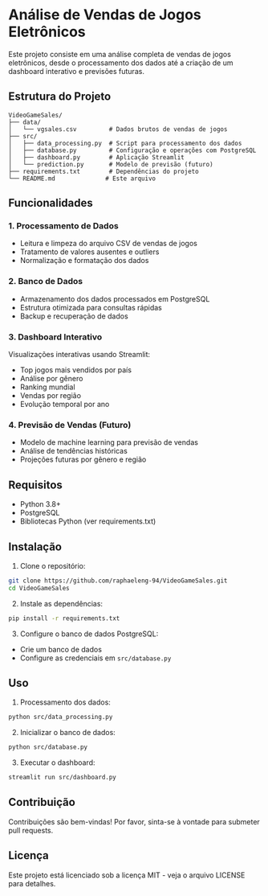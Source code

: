 # Análise de Vendas de Jogos Eletrônicos

Este projeto consiste em uma análise completa de vendas de jogos eletrônicos, desde o processamento dos dados até a criação de um dashboard interativo e previsões futuras.

## Estrutura do Projeto

```
VideoGameSales/
├── data/
│   └── vgsales.csv         # Dados brutos de vendas de jogos
├── src/
│   ├── data_processing.py  # Script para processamento dos dados
│   ├── database.py         # Configuração e operações com PostgreSQL
│   ├── dashboard.py        # Aplicação Streamlit
│   └── prediction.py       # Modelo de previsão (futuro)
├── requirements.txt        # Dependências do projeto
└── README.md              # Este arquivo
```

## Funcionalidades

### 1. Processamento de Dados
- Leitura e limpeza do arquivo CSV de vendas de jogos
- Tratamento de valores ausentes e outliers
- Normalização e formatação dos dados

### 2. Banco de Dados
- Armazenamento dos dados processados em PostgreSQL
- Estrutura otimizada para consultas rápidas
- Backup e recuperação de dados

### 3. Dashboard Interativo
Visualizações interativas usando Streamlit:
- Top jogos mais vendidos por país
- Análise por gênero
- Ranking mundial
- Vendas por região
- Evolução temporal por ano

### 4. Previsão de Vendas (Futuro)
- Modelo de machine learning para previsão de vendas
- Análise de tendências históricas
- Projeções futuras por gênero e região

## Requisitos
- Python 3.8+
- PostgreSQL
- Bibliotecas Python (ver requirements.txt)

## Instalação

1. Clone o repositório:
```bash
git clone https://github.com/raphaeleng-94/VideoGameSales.git
cd VideoGameSales
```

2. Instale as dependências:
```bash
pip install -r requirements.txt
```

3. Configure o banco de dados PostgreSQL:
- Crie um banco de dados
- Configure as credenciais em `src/database.py`

## Uso

1. Processamento dos dados:
```bash
python src/data_processing.py
```

2. Inicializar o banco de dados:
```bash
python src/database.py
```

3. Executar o dashboard:
```bash
streamlit run src/dashboard.py
```

## Contribuição
Contribuições são bem-vindas! Por favor, sinta-se à vontade para submeter pull requests.

## Licença
Este projeto está licenciado sob a licença MIT - veja o arquivo LICENSE para detalhes.
